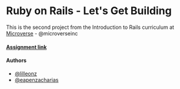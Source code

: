 # Ruby on Rails - Let's Get Building

This is the second project from the Introduction to Rails curriculum at [Microverse](https://www.microverse.org/) - @microverseinc

#### [Assignment link](https://www.theodinproject.com/courses/ruby-on-rails/lessons/let-s-get-building)  

#### Authors

* [@lilleonz](https://github.com/lilleonz)
* [@eapenzacharias](https://github.com/eapenzacharias)
